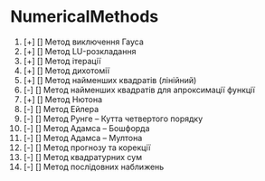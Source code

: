 # NumericalMethods

1. [+] [] Метод виключення Гауса
2. [+] [] Метод LU-розкладання
3. [+] [] Метод ітерації
4. [+] [] Метод дихотомії
5. [+] [] Метод найменших квадратів (лінійний)
6. [-] [] Метод найменших квадратів для апроксимації функції
7. [+] [] Метод Нютона
8. [-] [] Метод Ейлера
9. [-] [] Метод Рунге – Кутта четвертого порядку
10. [-] [] Метод Адамса – Бошфорда
11. [-] [] Метод Адамса – Мултона
12. [-] [] Метод прогнозу та корекції
13. [-] [] Метод квадратурних сум
14. [-] [] Метод послідовних наближень
